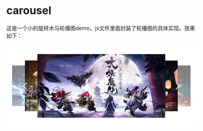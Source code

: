 # carousel

这是一个小的旋转木马轮播图demo，js文件里面封装了轮播图的具体实现。效果如下：

![img](https://github.com/yingclover/carousel/raw/master/pic.png)